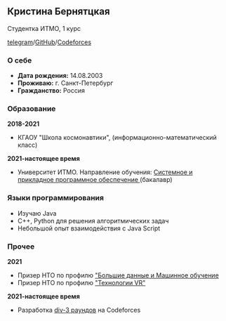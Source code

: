 ## Кристина Бернятцкая
Студентка ИТМО, 1 курс

[telegram](https://t.me/whoismyav)/[GitHub](https://github.com/themyav)/[Codeforces](https://codeforces.com/profile/myav)

### О себе

* **Дата рождения:** 14.08.2003
* **Проживаю:** г. Санкт-Петербург
* **Гражданство:** Россия


### Образование

**2018-2021**

* КГАОУ "Школа космонавтики",  (информационно-математический класс)


**2021-настоящее время**

* Университет ИТМО. Направление обучения: [Системное и прикладное программное обеспечение ](https://abit.itmo.ru/program/16002/) (бакалавр)

### Языки программирования

* Изучаю Java
* С++, Python для решения алгоритмических задач
* Небольшой опыт взаимодействия с Java Script

### Прочее

**2021**
* Призер НТО по профилю ["Большие данные и Машинное обучение](https://ntcontest.ru/tracks/nto-school/proekt-po-iskusstvennomu-intellektu/bolshie-dannye-i-mashinnoe-obuchenie/)
* Призер НТО по профилю ["Технологии VR"](https://ntcontest.ru/tracks/nto-school/proekt-sozdaniya-virtualnykh-mirov/vr-tekhnologii-virtualnoy-realnosti/)

**2021-настоящее время**
* Разработка [div-3 раундов](https://codeforces.com/contests/writer/myav) на Codeforces
 
